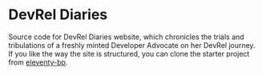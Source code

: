 # DevRel Diaries

Source code for DevRel Diaries website, which chronicles the trials and tribulations of a freshly minted Developer Advocate on her DevRel journey. If you like the way the site is structured, you can clone the starter project from [eleventy-bp](https://github.com/huijing/eleventy-starter.git).